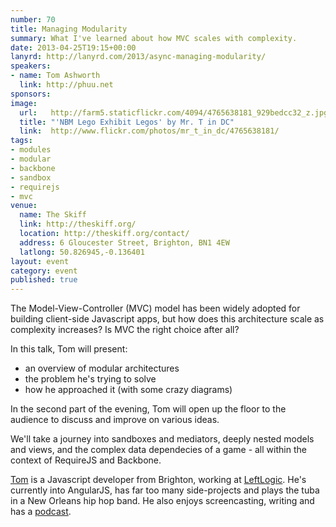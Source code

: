 ```yaml
---
number: 70
title: Managing Modularity
summary: What I've learned about how MVC scales with complexity.
date: 2013-04-25T19:15+00:00
lanyrd: http://lanyrd.com/2013/async-managing-modularity/
speakers:
- name: Tom Ashworth
  link: http://phuu.net
sponsors:
image:
  url:   http://farm5.staticflickr.com/4094/4765638181_929bedcc32_z.jpg
  title: "'NBM Lego Exhibit Legos' by Mr. T in DC"
  link:  http://www.flickr.com/photos/mr_t_in_dc/4765638181/
tags:
- modules
- modular
- backbone
- sandbox
- requirejs
- mvc
venue:
  name: The Skiff
  link: http://theskiff.org/
  location: http://theskiff.org/contact/
  address: 6 Gloucester Street, Brighton, BN1 4EW
  latlong: 50.826945,-0.136401
layout: event
category: event
published: true
---
```


The Model-View-Controller (MVC) model has been widely adopted for building client-side Javascript apps, but how does this architecture scale as complexity increases? Is MVC the right choice after all?

In this talk, Tom will present: 

* an overview of modular architectures
* the problem he's trying to solve
* how he approached it (with some crazy diagrams)
 
In the second part of the evening, Tom will open up the floor to the audience to discuss and improve on various ideas.

We'll take a journey into sandboxes and mediators, deeply nested models and views, and the complex data dependecies of a game - all within the context of RequireJS and Backbone.

[Tom][tom] is a Javascript developer from Brighton, working at [LeftLogic][leftlogic]. He's currently into AngularJS, has far too many side-projects and plays the tuba in a New Orleans hip hop band. He also enjoys screencasting, writing and has a [podcast][lessthanbang].

[tom]: http://phuu.net
[leftlogic]:  http://leftlogic.com
[lessthanbang]: http://lessthanbang.com
